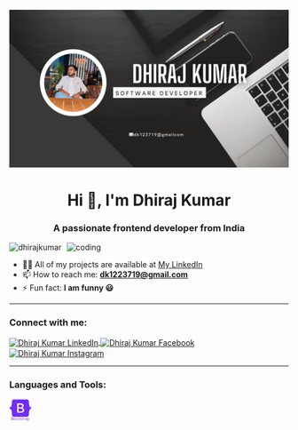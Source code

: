 ![logo](https://github.com/dhirajkumar-jpg/dhiraj-kumar/blob/main/kumar.jpg)

<h1 align="center">Hi 👋, I'm Dhiraj Kumar</h1>
<h3 align="center">A passionate frontend developer from India</h3>

<img align="right" alt="coding" width="400" src="https://cdn.dribbble.com/userupload/22906166/file/original-ffcac8e074af7de5e6ac6db9873dff66.gif">

<p align="left"> 
  <img src="https://komarev.com/ghpvc/?username=dhirajkumar&label=Profile%20views&color=0e75b6&style=flat" alt="dhirajkumar" /> 
</p>

- 👨‍💻 All of my projects are available at [My LinkedIn](http://linkedin.com/in/dhiraj-kumar-553793312)  
- 📫 How to reach me: **dk1223719@gmail.com**  
- ⚡ Fun fact: **I am funny 😃**

---

<h3 align="left">Connect with me:</h3>
<p align="left">
<a href="https://linkedin.com/in/dhiraj-kumar-553793312" target="blank">
  <img align="center" src="https://raw.githubusercontent.com/rahuldkjain/github-profile-readme-generator/master/src/images/icons/Social/linked-in-alt.svg" alt="Dhiraj Kumar LinkedIn" height="30" width="40" />
</a>
<a href="https://fb.com/dhiraj.kumar" target="blank">
  <img align="center" src="https://raw.githubusercontent.com/rahuldkjain/github-profile-readme-generator/master/src/images/icons/Social/facebook.svg" alt="Dhiraj Kumar Facebook" height="30" width="40" />
</a>
<a href="https://instagram.com/dhiraj.kumar" target="blank">
  <img align="center" src="https://raw.githubusercontent.com/rahuldkjain/github-profile-readme-generator/master/src/images/icons/Social/instagram.svg" alt="Dhiraj Kumar Instagram" height="30" width="40" />
</a>
</p>

---

<h3 align="left">Languages and Tools:</h3>
<p align="left"> 
  <a href="https://getbootstrap.com" target="_blank" rel="noreferrer"> 
    <img src="https://raw.githubusercontent.com/devicons/devicon/master/icons/bootstrap/bootstrap-plain-wordmark.svg" alt="bootstrap" width="40" height="40"/> 
  </a> 
  <a href="https://www.w3schools.com/cpp/" target="_blank" rel="noreferrer"> 
    <img src="https://raw.githubusercontent.com/devicons/devicon/master/icons/cplusplus/cplusplus-original.svg" alt="cplus
